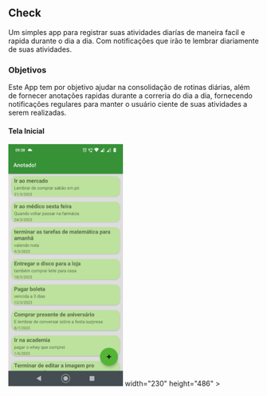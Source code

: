 ## Check
Um simples app para registrar suas atividades diarías de maneira facil e rapida durante o dia a dia.
Com notificações que irão te lembrar diariamente de suas atividades.

### Objetivos 
Este App tem por objetivo ajudar na consolidação de rotinas diárias, além de fornecer anotações rapidas durante a correria do dia a dia, fornecendo notificações regulares para manter o usuário ciente de suas atividades a serem realizadas. 

#### Tela Inicial 
<img src="https://github.com/Patrick-Rafael/Imagens_dos_Apps/blob/master/pagina_principal.jpeg" width="230" height="486"> width="230" height="486" >
